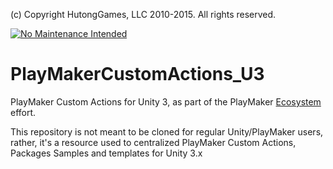 (c) Copyright HutongGames, LLC 2010-2015. All rights reserved.


[![No Maintenance Intended](http://unmaintained.tech/badge.svg)](http://unmaintained.tech/)

# PlayMakerCustomActions_U3
PlayMaker Custom Actions for Unity 3, as part of the PlayMaker [Ecosystem](https://hutonggames.fogbugz.com/default.asp?W1181) effort.

This repository is not meant to be cloned for regular Unity/PlayMaker users, rather, it's a resource used to centralized PlayMaker Custom Actions, Packages Samples and templates for Unity 3.x
